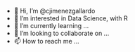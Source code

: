 - 👋 Hi, I’m @cjimenezgallardo
- 👀 I’m interested in Data Science, with R
- 🌱 I’m currently learning ...
- 💞️ I’m looking to collaborate on ...
- 📫 How to reach me ...

<!---
cjimenezgallardo/cjimenezgallardo is a ✨ special ✨ repository because its `README.md` (this file) appears on your GitHub profile.
You can click the Preview link to take a look at your changes.
--->
